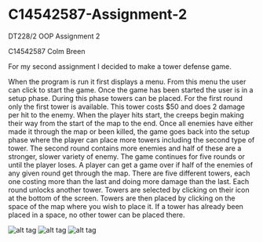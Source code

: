 # C14542587-Assignment-2
DT228/2 OOP Assignment 2

C14542587 Colm Breen

For my second assignment I decided to make a tower defense game. 

When the program is run it first displays a menu. From this menu the user can click to start the game. 
Once the game has been started the user is in a setup phase. During this phase towers can be placed. 
For the first round only the first tower is available. This tower costs $50 and does 2 damage per hit to the enemy. 
When the player hits start, the creeps begin making their way from the start of the map to the end. 
Once all enemies have either made it through the map or been killed, the game goes back into the setup phase 
where the player can place more towers including the second type of tower. The second round contains
more enemies and half of these are a stronger, slower variety of enemy. The game continues for five rounds or until the
player loses. A player can get a game over if half of the enemies of any given round get through the map. There are five 
different towers, each one costing more than the last and doing more damage than the last. Each round unlocks another 
tower. Towers are selected by clicking on their icon at the bottom of the screen. Towers are then placed by clicking
on the space of the map where you wish to place it. If a tower has already been placed in a space, no other tower can be 
placed there.

![alt tag](https://github.com/ColmBreen/C14542587-Assignment-2/tree/master/data/Menu.png)
![alt tag](https://github.com/ColmBreen/C14542587-Assignment-2/tree/master/data/SetUpPhase.png)
![alt tag](https://github.com/ColmBreen/C14542587-Assignment-2/tree/master/data/gamePlay.png)
